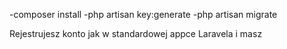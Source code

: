 -composer install
-php artisan key:generate
-php artisan migrate

Rejestrujesz konto jak w standardowej appce Laravela i masz
